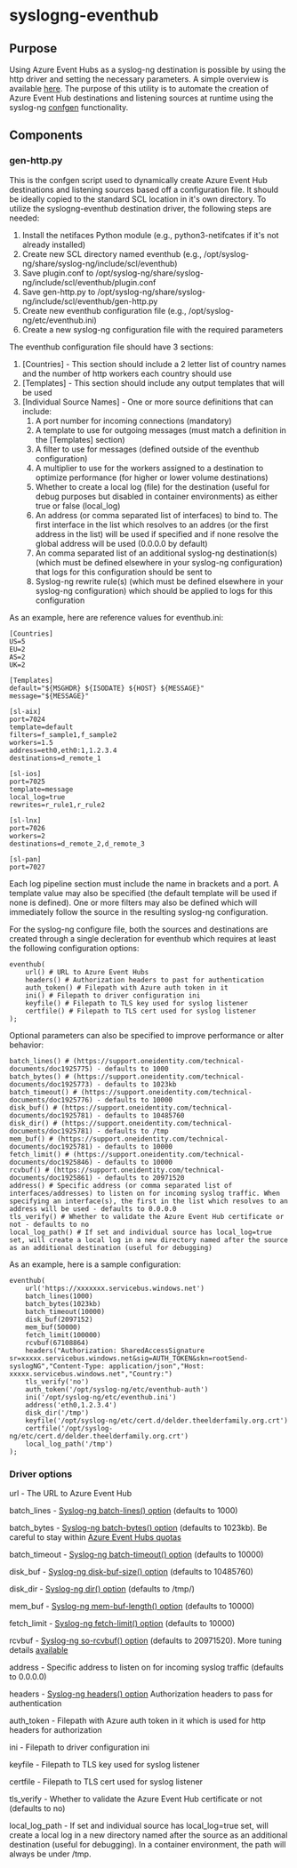 # syslogng-eventhub

## Purpose

Using Azure Event Hubs as a syslog-ng destination is possible by using the http driver and setting the necessary parameters. A simple overview is available [here](https://www.syslog-ng.com/community/b/blog/posts/feeding-events-with-syslog-ng-pe-to-azure-event-hub-and-google-pub-sub). The purpose of this utility is to automate the creation of Azure Event Hub destinations and listening sources at runtime using the syslog-ng [confgen](https://support.oneidentity.com/technical-documents/syslog-ng-premium-edition/7.0.32/administration-guide/23#TOPIC-1925395) functionality.

## Components

### gen-http.py

This is the confgen script used to dynamically create Azure Event Hub destinations and listening sources based off a configuration file. It should be ideally copied to the standard SCL location in it's own directory. To utilize the syslogng-eventhub destination driver, the following steps are needed:
1. Install the netifaces Python module (e.g., python3-netifcates if it's not already installed)
2. Create new SCL directory named eventhub (e.g., /opt/syslog-ng/share/syslog-ng/include/scl/eventhub)
3. Save plugin.conf to /opt/syslog-ng/share/syslog-ng/include/scl/eventhub/plugin.conf
4. Save gen-http.py to /opt/syslog-ng/share/syslog-ng/include/scl/eventhub/gen-http.py
5. Create new eventhub configuration file (e.g., /opt/syslog-ng/etc/eventhub.ini)
6. Create a new syslog-ng configuration file with the required parameters

The eventhub configuration file should have 3 sections:
1. [Countries] - This section should include a 2 letter list of country names and the number of http workers each country should use
2. [Templates] - This section should include any output templates that will be used
3. [Individual Source Names] - One or more source definitions that can include:
   1. A port number for incoming connections (mandatory)
   2. A template to use for outgoing messages (must match a definition in the [Templates] section)
   3. A filter to use for messages (defined outside of the eventhub configuration)
   4. A multiplier to use for the workers assigned to a destination to optimize performance (for higher or lower volume destinations)
   5. Whether to create a local log (file) for the destination (useful for debug purposes but disabled in container environments) as either true or false (local_log)
   6. An address (or comma separated list of interfaces) to bind to. The first interface in the list which resolves to an addres (or the first address in the list) will be used if specified and if none resolve the global address will be used (0.0.0.0 by default)
   7. An comma separated list of an additional syslog-ng destination(s) (which must be defined elsewhere in your syslog-ng configuration) that logs for this configuration should be sent to
   8. Syslog-ng rewrite rule(s) (which must be defined elsewhere in your syslog-ng configuration) which should be applied to logs for this configuration

As an example, here are reference values for eventhub.ini:

    [Countries]
    US=5
    EU=2
    AS=2
    UK=2

    [Templates]
    default="${MSGHDR} ${ISODATE} ${HOST} ${MESSAGE}"
    message="${MESSAGE}"

    [sl-aix]
    port=7024 
    template=default
    filters=f_sample1,f_sample2
    workers=1.5
    address=eth0,eth0:1,1.2.3.4
    destinations=d_remote_1

    [sl-ios]
    port=7025
    template=message
	local_log=true
    rewrites=r_rule1,r_rule2

    [sl-lnx]
    port=7026
    workers=2
    destinations=d_remote_2,d_remote_3

    [sl-pan]
    port=7027

Each log pipeline section must include the name in brackets and a port. A template value may also be specified (the default template will be used if none is defined). One or more filters may also be defined which will immediately follow the source in the resulting syslog-ng configuration.

For the syslog-ng configure file, both the sources and destinations are created through a single decleration for eventhub which requires at least the following configuration options:

    eventhub(
    	url() # URL to Azure Event Hubs
    	headers() # Authorization headers to past for authentication
    	auth_token() # Filepath with Azure auth token in it
    	ini() # Filepath to driver configuration ini
    	keyfile() # Filepath to TLS key used for syslog listener
    	certfile() # Filepath to TLS cert used for syslog listener
    );

Optional parameters can also be specified to improve performance or alter behavior:

    batch_lines() # (https://support.oneidentity.com/technical-documents/doc1925775) - defaults to 1000
    batch_bytes() # (https://support.oneidentity.com/technical-documents/doc1925773) - defaults to 1023kb
    batch_timeout() # (https://support.oneidentity.com/technical-documents/doc1925776) - defaults to 10000
    disk_buf() # (https://support.oneidentity.com/technical-documents/doc1925781) - defaults to 10485760
    disk_dir() # (https://support.oneidentity.com/technical-documents/doc1925781) - defaults to /tmp
    mem_buf() # (https://support.oneidentity.com/technical-documents/doc1925781) - defaults to 10000
    fetch_limit() # (https://support.oneidentity.com/technical-documents/doc1925846) - defaults to 10000
    rcvbuf() # (https://support.oneidentity.com/technical-documents/doc1925861) - defaults to 20971520
    address() # Specific address (or comma separated list of interfaces/addresses) to listen on for incoming syslog traffic. When specifying an interface(s), the first in the list which resolves to an address will be used - defaults to 0.0.0.0
    tls_verify() # Whether to validate the Azure Event Hub certificate or not - defaults to no
    local_log_path() # If set and individual source has local_log=true set, will create a local log in a new directory named after the source as an additional destination (useful for debugging)

As an example, here is a sample configuration: 

    eventhub(
    	url('https://xxxxxxx.servicebus.windows.net')
    	batch_lines(1000)
    	batch_bytes(1023kb)
    	batch_timeout(10000)
    	disk_buf(2097152)
    	mem_buf(50000)
    	fetch_limit(100000)
    	rcvbuf(67108864)
    	headers("Authorization: SharedAccessSignature sr=xxxxx.servicebus.windows.net&sig=AUTH_TOKEN&skn=rootSend-syslogNG","Content-Type: application/json","Host: xxxxx.servicebus.windows.net","Country:")
    	tls_verify('no')
    	auth_token('/opt/syslog-ng/etc/eventhub-auth')	
    	ini('/opt/syslog-ng/etc/eventhub.ini')
    	address('eth0,1.2.3.4')
    	disk_dir('/tmp')
    	keyfile('/opt/syslog-ng/etc/cert.d/delder.theelderfamily.org.crt')
    	certfile('/opt/syslog-ng/etc/cert.d/delder.theelderfamily.org.crt')
    	local_log_path('/tmp')
    );

### Driver options

url - The URL to Azure Event Hub

batch_lines - [Syslog-ng batch-lines() option](https://support.oneidentity.com/technical-documents/doc1925775)  (defaults to 1000)

batch_bytes - [Syslog-ng batch-bytes() option](https://support.oneidentity.com/technical-documents/doc1925773)  (defaults to 1023kb). Be careful to stay within [Azure Event Hubs quotas](https://learn.microsoft.com/en-us/azure/event-hubs/event-hubs-quotas)

batch_timeout - [Syslog-ng batch-timeout() option](https://support.oneidentity.com/technical-documents/doc1925776) (defaults to 10000)

disk_buf - [Syslog-ng disk-buf-size() option](https://support.oneidentity.com/technical-documents/doc1925781) (defaults to 10485760)

disk_dir - [Syslog-ng dir() option](https://support.oneidentity.com/technical-documents/doc1925781) (defaults to /tmp/<name of destination>)

mem_buf - [Syslog-ng mem-buf-length() option](https://support.oneidentity.com/technical-documents/doc1925781) (defaults to 10000)

fetch_limit - [Syslog-ng fetch-limit() option](https://support.oneidentity.com/technical-documents/doc1925846) (defaults to 10000)

rcvbuf - [Syslog-ng so-rcvbuf() option](https://support.oneidentity.com/technical-documents/doc1925861) (defaults to 20971520). More tuning details [available](https://support.oneidentity.com/syslog-ng-premium-edition/kb/4368987/how-to-configure-so-rcvbuf-4368987)

address - Specific address to listen on for incoming syslog traffic (defaults to 0.0.0.0)

headers - [Syslog-ng headers() option](https://support.oneidentity.com/technical-documents/syslog-ng-premium-edition/7.0.31/administration-guide/47#TOPIC-1863006) Authorization headers to pass for authentication

auth_token - Filepath with Azure auth token in it which is used for http headers for authorization

ini - Filepath to driver configuration ini

keyfile - Filepath to TLS key used for syslog listener

certfile - Filepath to TLS cert used for syslog listener

tls_verify - Whether to validate the Azure Event Hub certificate or not (defaults to no)

local_log_path - If set and individual source has local_log=true set, will create a local log in a new directory named after the source as an additional destination (useful for debugging). In a container environment, the path will always be under /tmp.
